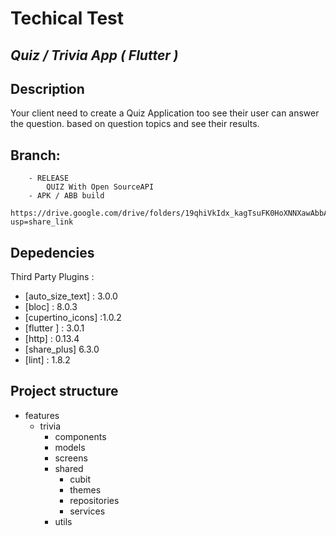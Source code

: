 # Techical Test
## _Quiz / Trivia App ( Flutter )_
## Description

Your client need to create a Quiz Application too see their user can answer the question. based on question topics and see their results.
## Branch:
        - RELEASE
            QUIZ With Open SourceAPI
        - APK / ABB build
            https://drive.google.com/drive/folders/19qhiVkIdx_kagTsuFK0HoXNNXawAbbAa?usp=share_link

## Depedencies
Third Party Plugins :

 - [auto_size_text] : 3.0.0
 - [bloc] : 8.0.3
 - [cupertino_icons] :1.0.2
 - [flutter ] : 3.0.1
 - [http] : 0.13.4
 - [share_plus] 6.3.0
 - [lint] : 1.8.2


## Project structure

- features
  - trivia
    - components
    - models
    - screens
    - shared
         - cubit
         - themes
      - repositories
      - services
    - utils

